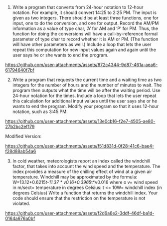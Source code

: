 1. Write a program that converts from 24-hour notation to 12-hour notation. For example, it
should convert 14:25 to 2:25 PM. The input is given as two integers. There should be at
least three functions, one for input, one to do the conversion, and one for output. Record
the AM/PM information as a value of type char, ‘A’ for AM and ‘P’ for PM. Thus, the
function for doing the conversions will have a call-by-reference formal parameter of type
char to record whether it is AM or PM. (The function will have other parameters as
well.) Include a loop that lets the user repeat this computation for new input values again
and again until the user says he or she wants to end the program.



https://github.com/user-attachments/assets/872c4344-9d87-461a-aea6-61794640f7bf


2. Write a program that requests the current time and a waiting time as two integers for the
number of hours and the number of minutes to wait. The program then outputs what the
time will be after the waiting period. Use 24-hour notation for the times. Include a loop
that lets the user repeat this calculation for additional input values until the user says she
or he wants to end the program.
Modify your program so that it uses 12-hour notation, such as 3:45 PM.

https://github.com/user-attachments/assets/13e0cb16-f2e7-4505-ae80-27b2bc2ef179

Modified Version:

https://github.com/user-attachments/assets/f51d831d-0f28-41c6-bae4-f28d88ab54a6

3. In cold weather, meteorologists report an index called the windchill factor, that takes into
account the wind speed and the temperature. The index provides a measure of the chilling
effect of wind at a given air temperature. Windchill may be approximated by the formula:
W=13.12+0.6215*t-11.37 * v0.16+0.3965*t*v0.016
where
o v= wind speed in m/sect= temperature in degrees Celsius: t <= 10W= windchill index (in
degrees Celsius)
Write a function that returns the windchill index. Your code should ensure that the
restriction on the temperature is not violated.


https://github.com/user-attachments/assets/f2d6a6e2-3ddf-46df-ba1d-0164a676a0bf



